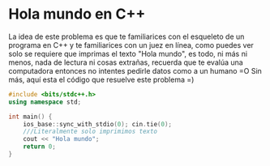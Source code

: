 # Hola mundo en C++

La idea de este problema es que te familiarices con el esqueleto de un programa
en C++ y te familiarices con un juez en línea, como puedes ver solo se requiere
que imprimas el texto "Hola mundo", es todo, ni más ni menos, nada de lectura
ni cosas extrañas, recuerda que te evalúa una computadora entonces no intentes
pedirle datos como a un humano =O
Sin más, aquí esta el código que resuelve este problema =)

```C++
#include <bits/stdc++.h>
using namespace std;

int main() {
	ios_base::sync_with_stdio(0); cin.tie(0);
	///Literalmente solo imprimimos texto
	cout << "Hola mundo";
	return 0;
}
```
